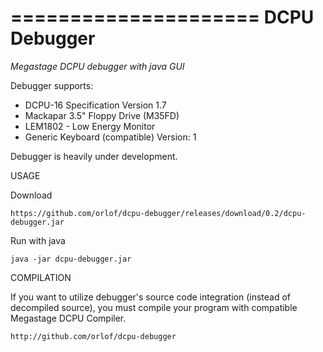 =====================
DCPU Debugger
=====================

<i>Megastage DCPU debugger with java GUI</i>

Debugger supports:
 - DCPU-16 Specification Version 1.7
 - Mackapar 3.5" Floppy Drive (M35FD)
 - LEM1802 - Low Energy Monitor
 - Generic Keyboard (compatible) Version: 1

Debugger is heavily under development.

USAGE

Download

    https://github.com/orlof/dcpu-debugger/releases/download/0.2/dcpu-debugger.jar

Run with java

    java -jar dcpu-debugger.jar

COMPILATION

If you want to utilize debugger's source code integration (instead
of decompiled source), you must compile your program with compatible
Megastage DCPU Compiler.

    http://github.com/orlof/dcpu-debugger


